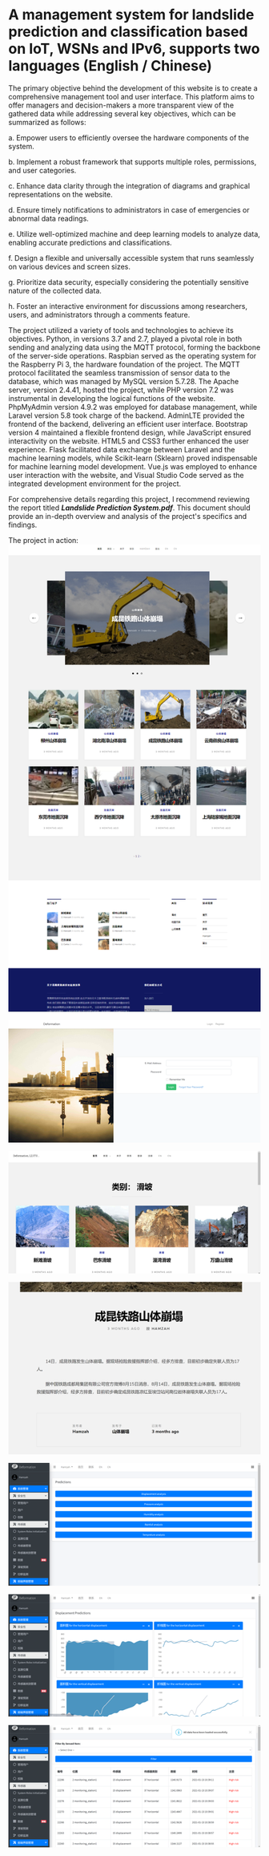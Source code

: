 
# A management system for landslide prediction and classification based on IoT, WSNs and IPv6, supports two languages (English / Chinese)

The primary objective behind the development of this website is to create a comprehensive management tool and user interface. This platform aims to offer managers and decision-makers a more transparent view of the gathered data while addressing several key objectives, which can be summarized as follows:

a. Empower users to efficiently oversee the hardware components of the system.

b. Implement a robust framework that supports multiple roles, permissions, and user categories.

c. Enhance data clarity through the integration of diagrams and graphical representations on the website.

d. Ensure timely notifications to administrators in case of emergencies or abnormal data readings.

e. Utilize well-optimized machine and deep learning models to analyze data, enabling accurate predictions and classifications.

f. Design a flexible and universally accessible system that runs seamlessly on various devices and screen sizes.

g. Prioritize data security, especially considering the potentially sensitive nature of the collected data.

h. Foster an interactive environment for discussions among researchers, users, and administrators through a comments feature.
   

The project utilized a variety of tools and technologies to achieve its objectives. Python, in versions 3.7 and 2.7, played a pivotal role in both sending and analyzing data using the MQTT protocol, forming the backbone of the server-side operations. Raspbian served as the operating system for the Raspberry Pi 3, the hardware foundation of the project. The MQTT protocol facilitated the seamless transmission of sensor data to the database, which was managed by MySQL version 5.7.28. The Apache server, version 2.4.41, hosted the project, while PHP version 7.2 was instrumental in developing the logical functions of the website. PhpMyAdmin version 4.9.2 was employed for database management, while Laravel version 5.8 took charge of the backend. AdminLTE provided the frontend of the backend, delivering an efficient user interface. Bootstrap version 4 maintained a flexible frontend design, while JavaScript ensured interactivity on the website. HTML5 and CSS3 further enhanced the user experience. Flask facilitated data exchange between Laravel and the machine learning models, while Scikit-learn (Sklearn) proved indispensable for machine learning model development. Vue.js was employed to enhance user interaction with the website, and Visual Studio Code served as the integrated development environment for the project.

For comprehensive details regarding this project, I recommend reviewing the report titled ***Landslide Prediction System.pdf***. This document should provide an in-depth overview and analysis of the project's specifics and findings.

The project in action:
![alt text](https://github.com/hamzahalneshmi/Landslide-Prediction-System/blob/main/pictures/Picture2.png)

![alt text](https://github.com/hamzahalneshmi/Landslide-Prediction-System/blob/main/pictures/Picture3.png)

![alt text](https://github.com/hamzahalneshmi/Landslide-Prediction-System/blob/main/pictures/Picture4.png)

![alt text](https://github.com/hamzahalneshmi/Landslide-Prediction-System/blob/main/pictures/Picture5.png)

![alt text](https://github.com/hamzahalneshmi/Landslide-Prediction-System/blob/main/pictures/Picture6.png)

![alt text](https://github.com/hamzahalneshmi/Landslide-Prediction-System/blob/main/pictures/Picture7.png)

![alt text](https://github.com/hamzahalneshmi/Landslide-Prediction-System/blob/main/pictures/Picture8.png)


